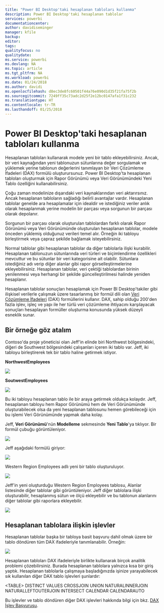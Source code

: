 ```yaml
---
title: "Power BI Desktop'taki hesaplanan tabloları kullanma"
description: Power BI Desktop'taki hesaplanan tablolar
services: powerbi
documentationcenter: 
author: davidiseminger
manager: kfile
backup: 
editor: 
tags: 
qualityfocus: no
qualitydate: 
ms.service: powerbi
ms.devlang: NA
ms.topic: article
ms.tgt_pltfrm: NA
ms.workload: powerbi
ms.date: 01/24/2018
ms.author: davidi
ms.openlocfilehash: d8ec3de8fc60501f44a76e090d1d35f21fa75f2b
ms.sourcegitcommit: 7249ff35c73adc2d25f2e12bc0147afa1f31c232
ms.translationtype: HT
ms.contentlocale: tr-TR
ms.lasthandoff: 01/25/2018
---
```

# <a name="using-calculated-tables-in-power-bi-desktop"></a>Power BI Desktop'taki hesaplanan tabloları kullanma
Hesaplanan tabloları kullanarak modele yeni bir tablo ekleyebilirsiniz. Ancak, bir veri kaynağından yeni tablonuzun sütunlarına değer sorgulamak ve yüklemek yerine tablonun değerlerini tanımlayan bir Veri Çözümleme İfadeleri (DAX) formülü oluşturursunuz. Power BI Desktop'ta hesaplanan tabloları oluşturmak için Rapor Görünümü veya Veri Görünümündeki Yeni Tablo özelliğini kullanabilirsiniz.

Çoğu zaman modelinize dışarıdaki veri kaynaklarından veri aktarırsınız. Ancak hesaplanan tabloların sağladığı belirli avantajlar vardır. Hesaplanan tablolar genelde ara hesaplamalar için idealdir ve istediğiniz veriler anlık olarak hesaplanmak yerine modelin bir parçası veya sorgunun bir parçası olarak depolanır.

Sorgunun bir parçası olarak oluşturulan tablolardan farklı olarak Rapor Görünümü veya Veri Görünümünde oluşturulan hesaplanan tablolar, modele önceden yüklemiş olduğunuz verileri temel alır. Örneğin iki tabloyu birleştirmek veya çapraz şekilde bağlamak isteyebilirsiniz.

Normal tablolar gibi hesaplanan tablolar da diğer tablolarla ilişki kurabilir. Hesaplanan tablonuzun sütunlarında veri türleri ve biçimlendirme özellikleri mevcuttur ve bu sütunlar bir veri kategorisine ait olabilir. Sütunlara istediğiniz adı verip diğer alanlar gibi rapor görselleştirmelerine ekleyebilirsiniz. Hesaplanan tablolar, veri çektiği tablolardan birinin yenilenmesi veya herhangi bir şekilde güncelleştirilmesi halinde yeniden hesaplanır.

Hesaplanan tablolar sonuçları hesaplamak için Power BI Desktop'takiler gibi ilişkisel verilerle çalışmak üzere tasarlanmış bir formül dili olan [Veri Çözümleme İfadeleri](https://msdn.microsoft.com/library/gg413422.aspx) (DAX) formüllerini kullanır. DAX, sahip olduğu 200'den fazla işlev, işleç ve yapı ile her türlü veri çözümleme ihtiyacını karşılayacak sonuçları hesaplayan formüller oluşturma konusunda yüksek düzeyli esneklik sunar.

## <a name="lets-look-at-an-example"></a>Bir örneğe göz atalım
Contoso'da proje yöneticisi olan Jeff'in elinde biri Northwest bölgesindeki, diğeri de Southwest bölgesindeki çalışanları içeren iki tablo var. Jeff, iki tabloyu birleştirerek tek bir tablo haline getirmek istiyor.

**NorthwestEmployees**

 ![](media/desktop-calculated-tables/calctables_nwempl.png)

**SoutwestEmployees**

 ![](media/desktop-calculated-tables/calctables_swempl.png)

Bu iki tabloyu hesaplanan tablo ile bir araya getirmek oldukça kolaydır. Jeff, hesaplanan tabloyu hem Rapor Görünümü hem de Veri Görünümünde oluşturabilecek olsa da yeni hesaplanan tablosunu hemen görebileceği için bu işlemi Veri Görünümünde yapmak daha kolay.

Jeff, **Veri Görünümü**'nün **Modelleme** sekmesinde **Yeni Tablo**'ya tıklıyor. Bir formül çubuğu görüntüleniyor.

 ![](media/desktop-calculated-tables/calctables_formulabarempty.png)

Jeff aşağıdaki formülü giriyor:

 ![](media/desktop-calculated-tables/calctables_formulabarformula.png)

Western Region Employees adlı yeni bir tablo oluşturuluyor.

 ![](media/desktop-calculated-tables/calctables_westregionempl.png)

Jeff'in yeni oluşturduğu Western Region Employees tablosu, Alanlar listesinde diğer tablolar gibi görüntüleniyor. Jeff diğer tablolara ilişki oluşturabilir, hesaplanmış sütun ve ölçü ekleyebilir ve bu tablonun alanlarını diğer tablolar gibi raporlara ekleyebilir.

 ![](media/desktop-calculated-tables/calctables_fieldlist.png)

## <a name="functions-for-calculated-tables"></a>Hesaplanan tablolara ilişkin işlevler
Hesaplanan tablolar başka bir tabloya basit başvuru dahil olmak üzere bir tablo döndüren tüm DAX ifadeleriyle tanımlanabilir. Örneğin:

 ![](media/desktop-calculated-tables/calctables_formulabarsimpleformula.png)

Hesaplanan tabloları DAX ifadeleriyle birlikte kullanarak birçok analitik problemi çözebilirsiniz. Burada hesaplanan tablolara yalnızca kısa bir giriş yaptık. Hesaplanan tablolarla çalışmaya başladığınızda işinize yarayabilecek sık kullanılan diğer DAX tablo işlevleri şunlardır:

&lt;TABLE&gt; DISTINCT VALUES CROSSJOIN UNION NATURALINNERJOIN NATURALLEFTOUTERJOIN INTERSECT CALENDAR CALENDARAUTO

Bu işlevler ve tablo döndüren diğer DAX işlevleri hakkında bilgi için bkz. [DAX İşlev Başvurusu](https://msdn.microsoft.com/ee634396.aspx).

